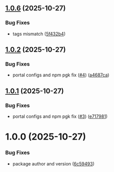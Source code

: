## [1.0.6](https://github.com/advcomm/tenant_replication_postgres/compare/v1.0.5...v1.0.6) (2025-10-27)


### Bug Fixes

* tags mismatch ([5f432b4](https://github.com/advcomm/tenant_replication_postgres/commit/5f432b422bfe78d3c4deccb8ff52341dc1864cc9))

## [1.0.2](https://github.com/advcomm/tenant_replication_postgres/compare/v1.0.1...v1.0.2) (2025-10-27)


### Bug Fixes

* portal configs and npm pgk fix ([#4](https://github.com/advcomm/tenant_replication_postgres/issues/4)) ([a4687ca](https://github.com/advcomm/tenant_replication_postgres/commit/a4687cacedf9be05aad59dcfd1a42cf8484924ea))

## [1.0.1](https://github.com/advcomm/tenant_replication_postgres/compare/v1.0.0...v1.0.1) (2025-10-27)


### Bug Fixes

* portal configs and npm pgk fix ([#3](https://github.com/advcomm/tenant_replication_postgres/issues/3)) ([e717981](https://github.com/advcomm/tenant_replication_postgres/commit/e7179811ae52d1f36b622fc4a0894c4572df480f))

# 1.0.0 (2025-10-27)


### Bug Fixes

* package author and version ([6c59493](https://github.com/advcomm/tenant_replication_postgres/commit/6c59493cb87127db3653189951cc11cb8f137bf6))
